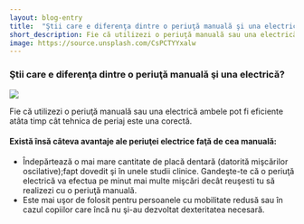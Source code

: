 ```yaml
---
layout: blog-entry
title:  "Ştii care e diferenţa dintre o periuţă manuală şi una electrică?"
short_description: Fie că utilizezi o periuţă manuală sau una electrică ambele pot fi eficiente atâta timp cât  tehnica de periaj este una corectă.
image: https://source.unsplash.com/CsPCTYYxalw
---
```


### Ştii care e diferenţa dintre o periuţă manuală şi una electrică?

![](https://source.unsplash.com/CsPCTYYxalw)

Fie că utilizezi o periuţă manuală sau una electrică ambele pot fi eficiente atâta timp cât  tehnica de periaj este una corectă.

#### Există însă câteva avantaje ale periuţei electrice faţă de cea manuală:

* Îndepărtează o mai mare cantitate de placă dentară (datorită mişcărilor oscilative);fapt dovedit şi în unele studii clinice. Gandeşte-te că o periuţă electrică va efectua pe minut mai multe mişcări decât reuşesti tu să realizezi cu o periuţă manuală.
* Este mai uşor de folosit pentru persoanele cu mobilitate redusă sau în cazul copiilor care încă nu şi-au dezvoltat dexteritatea necesară.
